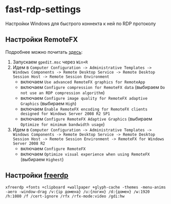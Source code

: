 # fast-rdp-settings
Настройки Windows для быстрого коннекта к ней по RDP протоколу

## Настройки RemoteFX
Подробнее можно почитать [здесь](https://gist.github.com/Misairu-G/616f7b2756c488148b7309addc940b28#remotefx-configure-and-fine-tuning):
1. Запускаем `gpedit.msc` через `Win+R`
2. Идем в `Computer Configuration -> Administrative Templates -> 
Windows Components -> Remote Desktop Service -> Remote Desktop Session Host -> Remote Session Environment`
    - включаем `Use advanced RemoteFX graphics for RemoteApp`
    - включаем `Configure compression for RemoteFX data` (выбираем `Do not use an RDP compression algorithm`)
    - включаем `Configure image quality for RemoteFX adaptive Graphics` (выбираем `High`)
    - включаем `Enable RemoteFX encoding for RemoteFX clients designed for Windows Server 2008 R2 SP1`
    - включаем `Configure RemoteFX Adaptive Graphics` (выбираем `Optimize for minimum bandwidth usage`)
3. Идем в `Computer Configuration -> Administrative Templates -> Windows Components -> Remote Desktop Service -> Remote Desktop Session Host -> Remote Session Environment -> RemoteFX for Windows Server 2008 R2`
    - включаем `Configure RemoteFX`
    - включаем `Optimize visual experience when using RemoteFX` (выбираем `Highest`)

## Настройки [freerdp](https://www.freerdp.com/)
`xfreerdp +fonts +clipboard +wallpaper +glyph-cache -themes -menu-anims -aero -window-drag /v:{ip домена} /u:{логин} /d:{домен} /w:1920 /h:1080 /f /cert-ignore /rfx /rfx-mode:video /gdi:hw`
